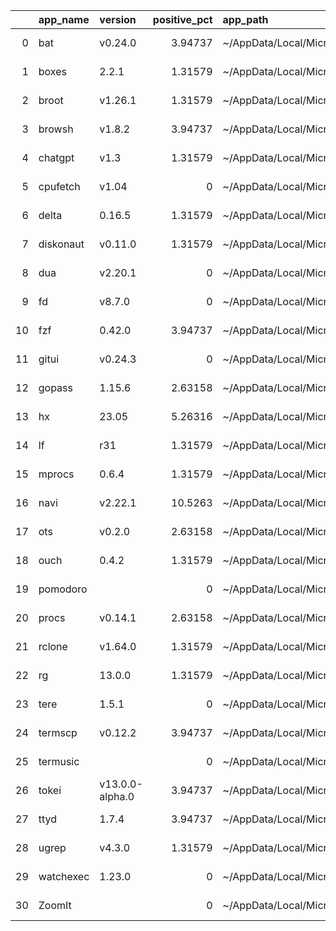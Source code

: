 |    | app_name   | version         |   positive_pct | app_path                                            | app_url                                                           |
|---:|:-----------|:----------------|---------------:|:----------------------------------------------------|:------------------------------------------------------------------|
|  0 | bat        | v0.24.0         |        3.94737 | ~/AppData/Local/Microsoft/WindowsApps/bat.exe       | https:/drive.google.com/open?id=1Mx9ejDxcRHFaw-yUAbdGBBpodVYBrpuk |
|  1 | boxes      | 2.2.1           |        1.31579 | ~/AppData/Local/Microsoft/WindowsApps/boxes.exe     | https:/drive.google.com/open?id=1jdnPmS4vOdXUIXk8MydUOABjudnmk1YM |
|  2 | broot      | v1.26.1         |        1.31579 | ~/AppData/Local/Microsoft/WindowsApps/broot.exe     | https:/drive.google.com/open?id=1rpanlWfnmwJ3XY5iWQIcG5dhy4V3BHLa |
|  3 | browsh     | v1.8.2          |        3.94737 | ~/AppData/Local/Microsoft/WindowsApps/browsh.exe    | https:/drive.google.com/open?id=1w2VDnVazwwMYrTIlypjQrUh23nP0DiqE |
|  4 | chatgpt    | v1.3            |        1.31579 | ~/AppData/Local/Microsoft/WindowsApps/chatgpt.exe   | https:/drive.google.com/open?id=1jz2QSjYqcwCwPVgoW6HLkzLhszpOPwhy |
|  5 | cpufetch   | v1.04           |        0       | ~/AppData/Local/Microsoft/WindowsApps/cpufetch.exe  | https:/drive.google.com/open?id=17Q-uRpTK2GDsk4RKdSvIl752TAUzd6D6 |
|  6 | delta      | 0.16.5          |        1.31579 | ~/AppData/Local/Microsoft/WindowsApps/delta.exe     | https:/drive.google.com/open?id=1Uzpof4PMGP3SXjFo5HAINPAjlqqmqPar |
|  7 | diskonaut  | v0.11.0         |        1.31579 | ~/AppData/Local/Microsoft/WindowsApps/diskonaut.exe | https:/drive.google.com/open?id=18r7B9lqrCSXlo7OlTLsYDRdb1dNnYpYj |
|  8 | dua        | v2.20.1         |        0       | ~/AppData/Local/Microsoft/WindowsApps/dua.exe       | https:/drive.google.com/open?id=1USsPtvnBnylrY0CbQ9_btDTr_iBNjsk7 |
|  9 | fd         | v8.7.0          |        0       | ~/AppData/Local/Microsoft/WindowsApps/fd.exe        | https:/drive.google.com/open?id=1X6D60jld_W666pqp8dYtnQySB2_DUnc8 |
| 10 | fzf        | 0.42.0          |        3.94737 | ~/AppData/Local/Microsoft/WindowsApps/fzf.exe       | https:/drive.google.com/open?id=1Rnn2zOvb8p1OzoskpO1HjdS4TeI8XGR4 |
| 11 | gitui      | v0.24.3         |        0       | ~/AppData/Local/Microsoft/WindowsApps/gitui.exe     | https:/drive.google.com/open?id=1eSygTD4ahSVvrcc1gK0mettr3YPhw7_Y |
| 12 | gopass     | 1.15.6          |        2.63158 | ~/AppData/Local/Microsoft/WindowsApps/gopass.exe    | https:/drive.google.com/open?id=1jt_gLDPbJclJcM49mqkhi3niqObsQckZ |
| 13 | hx         | 23.05           |        5.26316 | ~/AppData/Local/Microsoft/WindowsApps/hx.exe        | https:/drive.google.com/open?id=1rWFZ_fnQeplA3GlykiMEvzJuAgGSE7Js |
| 14 | lf         | r31             |        1.31579 | ~/AppData/Local/Microsoft/WindowsApps/lf.exe        | https:/drive.google.com/open?id=1RvO1ZOFzme15xLxPKD_MCcoPHJUntYH6 |
| 15 | mprocs     | 0.6.4           |        1.31579 | ~/AppData/Local/Microsoft/WindowsApps/mprocs.exe    | https:/drive.google.com/open?id=1aULqc4plBhT2gd6mOk2ylUQZ5D_9fRuN |
| 16 | navi       | v2.22.1         |       10.5263  | ~/AppData/Local/Microsoft/WindowsApps/navi.exe      | https:/drive.google.com/open?id=1oV08MBdb3h_fUGJfVl9p0GmVmARKvJeX |
| 17 | ots        | v0.2.0          |        2.63158 | ~/AppData/Local/Microsoft/WindowsApps/ots.exe       | https:/drive.google.com/open?id=133aHtrcnXPXvafRlO477VwFIKymouuVz |
| 18 | ouch       | 0.4.2           |        1.31579 | ~/AppData/Local/Microsoft/WindowsApps/ouch.exe      | https:/drive.google.com/open?id=15gftu7M7Ez07t38jJQWBphLQhnZqIvQK |
| 19 | pomodoro   |                 |        0       | ~/AppData/Local/Microsoft/WindowsApps/pomodoro.exe  | https:/drive.google.com/open?id=1WB-A0Q0-FYTA0UYTJynUdTjRme4_TmpF |
| 20 | procs      | v0.14.1         |        2.63158 | ~/AppData/Local/Microsoft/WindowsApps/procs.exe     | https:/drive.google.com/open?id=1B1wIJb40AJvlmg6EOY1ukfZIjHxKLnHR |
| 21 | rclone     | v1.64.0         |        1.31579 | ~/AppData/Local/Microsoft/WindowsApps/rclone.exe    | https:/drive.google.com/open?id=1tT2pjWskvvuypJ9By9jXYjgWg4sB0Ym7 |
| 22 | rg         | 13.0.0          |        1.31579 | ~/AppData/Local/Microsoft/WindowsApps/rg.exe        | https:/drive.google.com/open?id=1Fp6R2sQfm25WF0NJrUyRFD36kwXL_TgK |
| 23 | tere       | 1.5.1           |        0       | ~/AppData/Local/Microsoft/WindowsApps/tere.exe      | https:/drive.google.com/open?id=16067aVUtLswMpfqkNtXG2l2FzDqvGsJc |
| 24 | termscp    | v0.12.2         |        3.94737 | ~/AppData/Local/Microsoft/WindowsApps/termscp.exe   | https:/drive.google.com/open?id=1MrxfZkozNyvhggoR1hhKGhmg1W5-Hjq4 |
| 25 | termusic   |                 |        0       | ~/AppData/Local/Microsoft/WindowsApps/termusic.exe  | https:/drive.google.com/open?id=1bvDHRSFz2xhg4Icp0CkZMDGrk5qILfaz |
| 26 | tokei      | v13.0.0-alpha.0 |        3.94737 | ~/AppData/Local/Microsoft/WindowsApps/tokei.exe     | https:/drive.google.com/open?id=1-5jlMkgeXZkZlcspcdgYgyXAp5v8H17P |
| 27 | ttyd       | 1.7.4           |        3.94737 | ~/AppData/Local/Microsoft/WindowsApps/ttyd.exe      | https:/drive.google.com/open?id=1VMoAoNo7KOCA5vQnWcRsvqZOkpaT2aDb |
| 28 | ugrep      | v4.3.0          |        1.31579 | ~/AppData/Local/Microsoft/WindowsApps/ugrep.exe     | https:/drive.google.com/open?id=1WyUEBKlQd7OEVi_ofN2IGHcWTCuFKuLO |
| 29 | watchexec  | 1.23.0          |        0       | ~/AppData/Local/Microsoft/WindowsApps/watchexec.exe | https:/drive.google.com/open?id=1RY5vHpKktG_R3Zl6j5zrxtihRGFtzYMx |
| 30 | ZoomIt     |                 |        0       | ~/AppData/Local/Microsoft/WindowsApps/ZoomIt.exe    | https:/drive.google.com/open?id=1Mb98R4fvUMvZ9tSd4cbx984NDkP5D_zE |